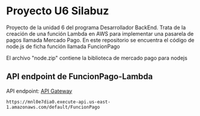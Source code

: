 # Proyecto U6 Silabuz 
Proyecto de la unidad 6 del programa Desarrollador BackEnd. Trata de la creación de una función Lambda en AWS para implementar una pasarela de pagos llamada Mercado Pago. En este repositorio se encuentra el código de node.js de ficha función llamada FuncionPago

El archivo "node.zip" contiene la biblioteca de mercado pago para nodejs

## API endpoint de FuncionPago-Lambda

API endpoint: [API Gateway](https://mnl0e7dia0.execute-api.us-east-1.amazonaws.com/default/FuncionPago)

```
https://mnl0e7dia0.execute-api.us-east-1.amazonaws.com/default/FuncionPago
```


